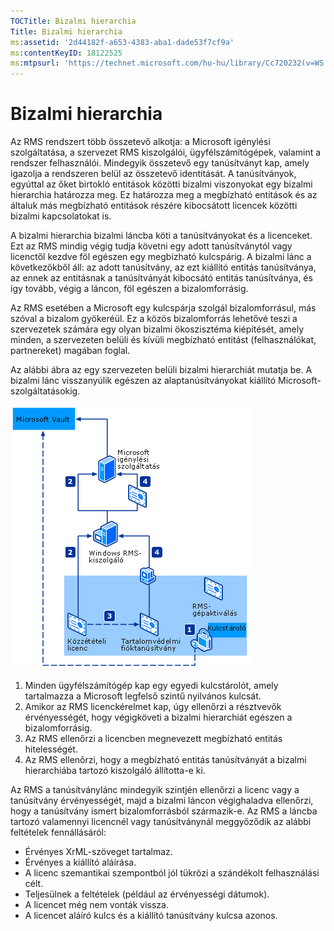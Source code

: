```yaml
---
TOCTitle: Bizalmi hierarchia
Title: Bizalmi hierarchia
ms:assetid: '2d44182f-a653-4383-aba1-dade53f7cf9a'
ms:contentKeyID: 18122525
ms:mtpsurl: 'https://technet.microsoft.com/hu-hu/library/Cc720232(v=WS.10)'
---
```


Bizalmi hierarchia
==================

Az RMS rendszert több összetevő alkotja: a Microsoft igénylési szolgáltatása, a szervezet RMS kiszolgálói, ügyfélszámítógépek, valamint a rendszer felhasználói. Mindegyik összetevő egy tanúsítványt kap, amely igazolja a rendszeren belül az összetevő identitását. A tanúsítványok, egyúttal az őket birtokló entitások közötti bizalmi viszonyokat egy bizalmi hierarchia határozza meg. Ez határozza meg a megbízható entitások és az általuk más megbízható entitások részére kibocsátott licencek közötti bizalmi kapcsolatokat is.

A bizalmi hierarchia bizalmi láncba köti a tanúsítványokat és a licenceket. Ezt az RMS mindig végig tudja követni egy adott tanúsítványtól vagy licenctől kezdve föl egészen egy megbízható kulcspárig. A bizalmi lánc a következőkből áll: az adott tanúsítvány, az ezt kiállító entitás tanúsítványa, az ennek az entitásnak a tanúsítványát kibocsátó entitás tanúsítványa, és így tovább, végig a láncon, föl egészen a bizalomforrásig.

Az RMS esetében a Microsoft egy kulcspárja szolgál bizalomforrásul, más szóval a bizalom gyökeréül. Ez a közös bizalomforrás lehetővé teszi a szervezetek számára egy olyan bizalmi ökoszisztéma kiépítését, amely minden, a szervezeten belüli és kívüli megbízható entitást (felhasználókat, partnereket) magában foglal.

Az alábbi ábra az egy szervezeten belüli bizalmi hierarchiát mutatja be. A bizalmi lánc visszanyúlik egészen az alaptanúsítványokat kiállító Microsoft-szolgáltatásokig.

![](images/Cc720232.6c169175-94fb-4ec0-93bc-12748aae3ac4(WS.10).gif "Bizalmi hierarchia")
1.  Minden ügyfélszámítógép kap egy egyedi kulcstárolót, amely tartalmazza a Microsoft legfelső szintű nyilvános kulcsát.
2.  Amikor az RMS licenckérelmet kap, úgy ellenőrzi a résztvevők érvényességét, hogy végigköveti a bizalmi hierarchiát egészen a bizalomforrásig.
3.  Az RMS ellenőrzi a licencben megnevezett megbízható entitás hitelességét.
4.  Az RMS ellenőrzi, hogy a megbízható entitás tanúsítványát a bizalmi hierarchiába tartozó kiszolgáló állította-e ki.

Az RMS a tanúsítványlánc mindegyik szintjén ellenőrzi a licenc vagy a tanúsítvány érvényességét, majd a bizalmi láncon végighaladva ellenőrzi, hogy a tanúsítvány ismert bizalomforrásból származik-e. Az RMS a láncba tartozó valamennyi licencnél vagy tanúsítványnál meggyőződik az alábbi feltételek fennállásáról:

-   Érvényes XrML-szöveget tartalmaz.
-   Érvényes a kiállító aláírása.
-   A licenc szemantikai szempontból jól tükrözi a szándékolt felhasználási célt.
-   Teljesülnek a feltételek (például az érvényességi dátumok).
-   A licencet még nem vonták vissza.
-   A licencet aláíró kulcs és a kiállító tanúsítvány kulcsa azonos.
